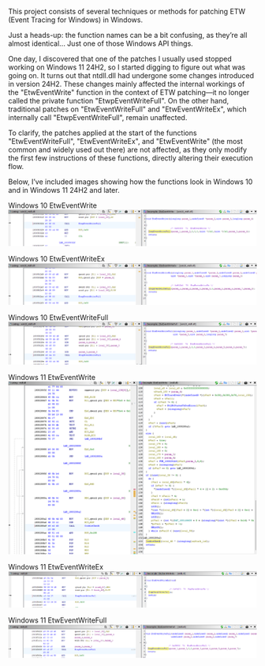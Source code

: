 This project consists of several techniques or methods for patching ETW (Event Tracing for Windows) in Windows.

Just a heads-up: the function names can be a bit confusing, as they’re all almost identical... Just one of those Windows API things.

One day, I discovered that one of the patches I usually used stopped working on Windows 11 24H2, so I started digging to figure out what was going on. It turns out that ntdll.dll had undergone some changes introduced in version 24H2. These changes mainly affected the internal workings of the "EtwEventWrite" function in the context of ETW patching—it no longer called the private function "EtwpEventWriteFull". On the other hand, traditional patches on "EtwEventWriteFull" and "EtwEventWriteEx", which internally call "EtwpEventWriteFull", remain unaffected.

To clarify, the patches applied at the start of the functions "EtwEventWriteFull", "EtwEventWriteEx", and "EtwEventWrite" (the most common and widely used out there) are not affected, as they only modify the first few instructions of these functions, directly altering their execution flow.

Below, I’ve included images showing how the functions look in Windows 10 and in Windows 11 24H2 and later.

Windows 10 EtwEventWrite
![EtwEventWrite Windows 10](./win10/EtwEventWrite.png)

Windows 10 EtwEventWriteEx
![EtwEventWriteEx Windows 10](./win10/EtwEventWriteEx.png)

Windows 10 EtwEventWriteFull
![EtwEventWriteFull Windows 10](./win10/EtwEventWriteFull.png)

Windows 11 EtwEventWrite
![EtwEventWrite Windows 11](./win11/EtwEventWrite.png)

Windows 11 EtwEventWriteEx
![EtwEventWriteEx Windows 11](./win11/EtwEventWriteEx.png)

Windows 11 EtwEventWriteFull
![EtwEventWriteFull Windows 11](./win11/EtwEventWriteFull.png)
